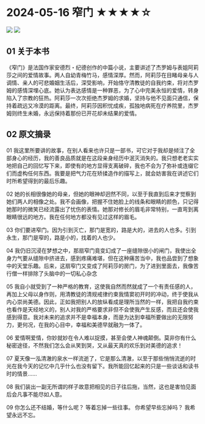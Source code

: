 # 2024-05-16 窄门 ★★★★☆



![](2024-05-16%20%E7%AA%84%E9%97%A8%20%E2%98%85%E2%98%85%E2%98%85%E2%98%85%E2%98%86/image.png)
![](https://cdn.jsdelivr.net/gh/CourseRye/ScreenShot@master/uPic/7nDAA8.png)

## 01 关于本书

《窄门》是法国作家安德烈・纪德创作的中篇小说，主要讲述了杰罗姆与表姐阿莉莎之间的爱情故事。两人自幼青梅竹马，感情深厚。然而，阿莉莎在目睹母亲与人调情、亲人的可悲婚姻生活后，深受影响，开始恪守清教徒的自我约束，将对杰罗姆的感情深埋心底。她认为表达感情是一种罪恶，为了心中完美永恒的爱情，转身陷入了宗教的狂热。阿莉莎一次次拒绝杰罗姆的求婚，坚持与他不见面只通信，保持着疏远又冷漠的距离。最终，阿莉莎因积忧成疾，孤独地病死在疗养院里，杰罗姆则终生未婚，永远保持着那份已开花却未结果的爱情。

## 02 原文摘录

01 我这里所要讲的故事，在别人看来也许只是一部书，可它对于我却是倾注了全部身心的经历，我的善良品质就是在这段亲身经历中泯灭消失的。我只想老老实实地把自己的回忆写下来，即使有的地方显得支离破碎，我也不会为了弥补或连缀它们而虚构任何东西。我要是把气力花在矫揉造作的描写上，就会妨害我在讲述它们时所希望得到的最后乐趣。

02 她的长相很像她的母亲，但她的眼神却迥然不同，以至于我直到后来才觉察到她们两人的相像之处。我不会画像，把握不住她脸上的线条和眼睛的颜色，只记得她那时的微笑已经流露出了忧伤的表情。她那对修长的眉毛非常特别，一直弯到离眼睛很远的地方。我在任何地方都没有见过这样的眉毛。

03 你们要进窄门。因为引到灭亡，那门是宽的，路是大的，进去的人也多。引到永生，那门是窄的，路是小的，找着的人也少。

04 我仍旧沉浸在梦想之中，那扇窄门竟变幻成了一座缝隙很小的闸门，我使出全身力气要从缝隙中挤进去，感到疼痛难堪，但在这种痛苦当中，我也品尝到了想象中的天堂乐趣。后来，这扇窄门又变成了阿莉莎的房门，为了进到里面去，我像苦行僧一样排除了头脑中的一切私心杂念

05 我自小就受到了一种严格的教育，这使我自然而然就成了一个有责任感的人，再加上父母以身作则，用清教徒的清规戒律约束我情窦初开时的冲动，终于使我从内心崇尚美德。因此，正如我把别人的放纵看成是理所当然的一样，我把自我约束也看作是天经地义的，别人对我的严格要求非但不会使我产生反感，而且还会使我感到得意。我对未来的追求并不是幸福本身，而是为达到幸福所要做出的无限努力，更何况，在我的心目中，幸福和美德早就融为一体了。

06 爱情啊爱情，你妙就妙在令人难以捉摸，甚至会使人神魂颠倒。莫非你有什么秘密途径，不然我们怎么会从笑到哭，又从最天真的欢乐到对美德的追求！

07 夏天像一泓清澈的泉水一样流逝了，它是那么清澈，以至于那些悄悄流逝的时光在我今天的记忆中几乎什么也没有留下。我所能回忆起来的只是一些谈话和读书时的情景……

08 我们装出一副无所谓的样子故意把相见的日子往后拖，当然，这也是害怕见面后会凡事不能尽如人意。

09 你怎么还不结婚，等什么呢？
等着忘掉一些往事。
你希望早些忘掉吗？
我希望永远不忘。